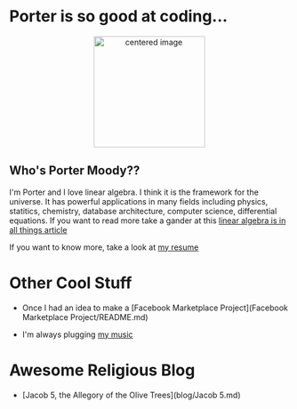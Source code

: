 # Porter is so good at coding...

<p class="aligncenter">
    <img src="images/crop_myslef.jpg" alt="centered image" width="200" height="200"/>
</p>

<style>
.aligncenter {
    text-align: center;
}
</style>


## Who's Porter Moody??
I'm Porter and I love linear algebra. I think it is the framework for the universe. It has powerful applications in many fields including physics, statitics, chemistry, database architecture, computer science, differential equations. If you want to read more take a gander at this <a href="article/" target="_blank">linear algebra is in all things article</a>

If you want to know more, take a look at <a href="resume/" target="_blank">my resume</a>

# Other Cool Stuff
 - Once I had an idea to make a [Facebook Marketplace Project](Facebook Marketplace Project/README.md)

 - I'm always plugging <a href="https://open.spotify.com/artist/5cPd79HlwskcQGkXXSpgQA?si=xbSpWU33S1yRsxYCHSzEHw" target="_blank">my music</a>

# Awesome Religious Blog

 - [Jacob 5, the Allegory of the Olive Trees](blog/Jacob 5.md)

<!-- ### Footer

Last updated: December 2020 -->
